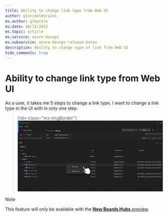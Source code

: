 ```yaml
---
title: Ability to change link type from Web UI
author: gloridelmorales
ms.author: glmorale
ms.date: 10/12/2022
ms.topic: article
ms.service: azure-devops
ms.subservice: azure-devops-release-notes
description: Ability to change type of link from Web UI
hide_comments: true
---
```


# Ability to change link type from Web UI

As a user, it takes me 5 steps to change a link type. I want to change a link type in the UI with in only one step.

> [!div class="mx-imgBorder"]
> ![Change link types from the web ui](media/boards-2022q4-04.gif)

> [!NOTE]
> This feature will only be available with the [**New Boards Hubs** preview](https://devblogs.microsoft.com/devops/new-boards-hub-public-preview/).